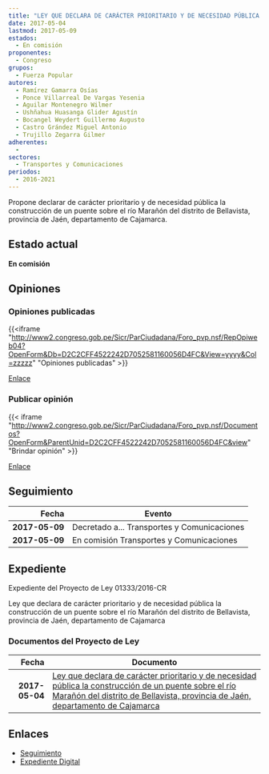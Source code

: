 ```yaml
---
title: "LEY QUE DECLARA DE CARÁCTER PRIORITARIO Y DE NECESIDAD PÚBLICA LA CONSTRUCCIÓN DE UN PUENTE SOBRE EL RÍO MARAÑÓN DEL DISTRITO DE BELLAVISTA, PROVINCIA DE JAEN, DEPARTAMENTO DE CAJAMARCA"
date: 2017-05-04
lastmod: 2017-05-09
estados: 
  - En comisión
proponentes: 
  - Congreso
grupos: 
  - Fuerza Popular
autores: 
  - Ramírez Gamarra Osías
  - Ponce Villarreal De Vargas Yesenia
  - Aguilar Montenegro Wilmer
  - Ushñahua Huasanga Glider Agustín
  - Bocangel Weydert Guillermo Augusto
  - Castro Grández Miguel Antonio
  - Trujillo Zegarra Gilmer
adherentes: 
  - 
sectores: 
  - Transportes y Comunicaciones
periodos: 
  - 2016-2021
---
```


Propone declarar de carácter prioritario y de necesidad pública la construcción de un puente sobre el río Marañón del distrito de Bellavista, provincia de Jaén, departamento de Cajamarca.


## Estado actual

**En comisión**

## Opiniones

### Opiniones publicadas

{{<iframe "http://www2.congreso.gob.pe/Sicr/ParCiudadana/Foro_pvp.nsf/RepOpiweb04?OpenForm&Db=D2C2CFF4522242D7052581160056D4FC&View=yyyy&Col=zzzzz" "Opiniones publicadas" >}}

[Enlace](http://www2.congreso.gob.pe/Sicr/ParCiudadana/Foro_pvp.nsf/RepOpiweb04?OpenForm&Db=D2C2CFF4522242D7052581160056D4FC&View=yyyy&Col=zzzzz)
### Publicar opinión

{{< iframe "http://www2.congreso.gob.pe/Sicr/ParCiudadana/Foro_pvp.nsf/Documentos?OpenForm&ParentUnid=D2C2CFF4522242D7052581160056D4FC&view" "Brindar opinión" >}}

[Enlace](http://www2.congreso.gob.pe/Sicr/ParCiudadana/Foro_pvp.nsf/Documentos?OpenForm&ParentUnid=D2C2CFF4522242D7052581160056D4FC&view)

## Seguimiento

| Fecha | Evento |
|------:|--------|
| **2017-05-09** | Decretado a... Transportes y Comunicaciones|
| **2017-05-09** | En comisión Transportes y Comunicaciones|


## Expediente

Expediente del Proyecto de Ley 01333/2016-CR

Ley que declara de carácter prioritario y de necesidad pública la construcción de un puente sobre el río Marañón del distrito de Bellavista, provincia de Jaén, departamento de Cajamarca


### Documentos del Proyecto de Ley

| Fecha | Documento |
|------:|--------|
| **2017-05-04** | [Ley que declara de carácter prioritario y de necesidad pública la construcción de un puente sobre el río Marañón del distrito de Bellavista, provincia de Jaén, departamento de Cajamarca](http://www.leyes.congreso.gob.pe/Documentos/2016_2021/Proyectos_de_Ley_y_de_Resoluciones_Legislativas/PL0133320170504..pdf) |

## Enlaces 

- [Seguimiento](http://www2.congreso.gob.pe/Sicr/TraDocEstProc/CLProLey2016.nsf/f7fff46988ca05b1052578e100829cc7/7fb0531565d6463b05258116007c82aa?OpenDocument)
- [Expediente Digital](http://www2.congreso.gob.pehttp://www2.congreso.gob.pe/Sicr/TraDocEstProc/CLProLey2016.nsf/f7fff46988ca05b1052578e100829cc7/7fb0531565d6463b05258116007c82aa?OpenDocument&Click=05257FB7005EB655.eb71d0cf91d8294e05256cdf006b5706/$Body/0.1C6C)
